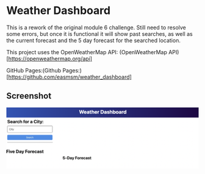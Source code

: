 # Weather Dashboard

This is a rework of the original module 6 challenge. Still need to resolve some errors, but once it is functional it will show past searches, as well as the current forecast and the 5 day forecast for the searched location. 

This project uses the OpenWeatherMap API:
(OpenWeatherMap API)[https://openweathermap.org/api]

GitHub Pages:(Github Pages:)[https://github.com/easmsm/weather_dashboard]

## Screenshot
![Weather Dashboard Screenshot](./assets/images/WeatherDashboard.png)